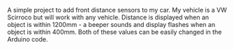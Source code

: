 A simple project to add front distance sensors to my car.  My vehicle is a VW Scirroco but will work with any vehicle.  Distance is displayed when an object is within 1200mm - a beeper sounds and display flashes when an object is within 400mm.  Both of these values can be easily changed in the Arduino code.

